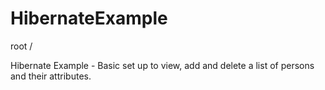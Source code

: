 HibernateExample
================

root / 

Hibernate Example - Basic set up to view, add and delete a list of persons and their attributes.






